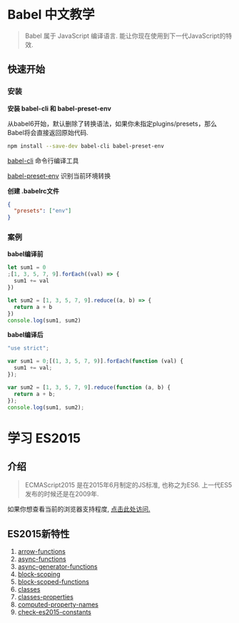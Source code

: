 # Babel 中文教学
> Babel 属于 JavaScript 编译语言.  能让你现在使用到下一代JavaScript的特效.

## 快速开始

### 安装

**安装 babel-cli 和 babel-preset-env**

从babel6开始，默认删除了转换语法，如果你未指定plugins/presets，那么Babel将会直接返回原始代码.


```bash
npm install --save-dev babel-cli babel-preset-env
```

[babel-cli](/packages/babel-cli.md)
命令行编译工具


[babel-preset-env](/packages/babel-preset-env.md)
识别当前环境转换

**创建 .babelrc文件**
```json
{
  "presets": ["env"]
}
```

### 案例

**babel编译前**

```javascript
let sum1 = 0
;[1, 3, 5, 7, 9].forEach((val) => {
  sum1 += val
})

let sum2 = [1, 3, 5, 7, 9].reduce((a, b) => {
  return a + b
})
console.log(sum1, sum2)
```

**babel编译后**

```javascript
"use strict";

var sum1 = 0;[(1, 3, 5, 7, 9)].forEach(function (val) {
  sum1 += val;
});

var sum2 = [1, 3, 5, 7, 9].reduce(function (a, b) {
  return a + b;
});
console.log(sum1, sum2);
```

# 学习 ES2015

## 介绍
> ECMAScript2015 是在2015年6月制定的JS标准, 也称之为ES6. 上一代ES5发布的时候还是在2009年.

如果你想查看当前的浏览器支持程度, <a href="https://kangax.github.io/compat-table/es6/" target="_blank">点击此处访问.</a>

## ES2015新特性

1. [arrow-functions](/plugins/transform-es2015-arrow-functions.md)
2. [async-functions](/plugins/syntax-async-functions.md)
3. [async-generator-functions](/plugins/syntax-async-generators.md)
4. [block-scoping](/plugins/transform-es2015-block-scoping.md)
5. [block-scoped-functions](/plugins/transform-es2015-block-scoped-functions.md)
6. [classes](/plugins/transform-es2015-classes.md)
7. [classes-properties](/plugins/transform-class-properties.md)
8. [computed-property-names](/plugins/transform-es2015-computed-properties.md)
9. [check-es2015-constants](/plugins/check-es2015-constants.md)